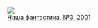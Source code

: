![](/books/sf_action/Андрей%20Георгиевич%20Дашков/Наша%20фантастика,%20№3,%202001.jpg)  
[Наша фантастика, №3, 2001](/books/sf_action/Андрей%20Георгиевич%20Дашков/Наша%20фантастика,%20№3,%202001)
